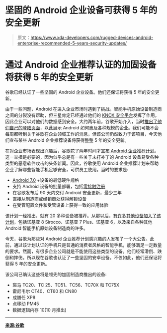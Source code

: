 # 坚固的 Android 企业设备可获得 5 年的安全更新

> 原文：<https://www.xda-developers.com/rugged-devices-android-enterprise-recommended-5-years-security-updates/>

# 通过 Android 企业推荐认证的加固设备将获得 5 年的安全更新

谷歌已经认证了一些坚固的 Android 企业设备。他们还保证将获得 5 年的安全更新。

由于一些问题，Android 在进入企业市场时遇到了挑战。智能手机原始设备制造商之间的分裂没有帮助，但三星肯定已经通过他们的 [KNOX 安全平台](https://www.xda-developers.com/samsung-hypervisor-bypassing-hacking-samsung-knox/)发挥了作用，因此企业可以对他们的数据感到安全。大约两年前，谷歌开始介入，当时[推出了他们自己的登陆页面](https://www.xda-developers.com/google-launches-website-for-androids-enterprise-presence/)，以此展示 Android 如何惠及各种规模的企业。我们可能不会每周都听到关于谷歌在企业领域工作的消息，但该公司仍然致力于该项目，今天他们宣布某些 Android 企业推荐设备将获得整整 5 年的安全更新。

在对企业市场表现出兴趣后，谷歌花了两年时间才[宣布 Android 企业推荐计划](https://www.xda-developers.com/google-introduce-android-enterprise-recommended-program/)。这一举措是必要的，因为似乎总是有一些关于未打补丁的 Android 设备易受各种类型的恶意软件攻击的头条新闻。因此，谷歌使用 Android 企业推荐计划来帮助企业了解哪些智能手机足够安全，可供员工使用。当时的要求是:

*   [Android 7.0](https://www.xda-developers.com/tag/android-nougat/) +设备的最低硬件规格
*   支持 Android 设备的批量部署，包括[零接触注册](https://www.android.com/enterprise/management/zero-touch/)
*   在谷歌发布后 90 天内交付 Android 安全更新，最少三年
*   直接从制造商或经销商处获得解锁设备
*   在受管配置文件和受管设备上获得一致的应用体验

该计划一经推出，就有 20 多种设备被推荐。从那以后，[有许多其他设备加入了该计划](https://www.xda-developers.com/nokia-8-scirocco-nokia-7-plus-nokia-6-android-enterprise/)，包括诺基亚 8 Sirocco、诺基亚 7 Plus、诺基亚 6，以及来自各种其他 Android 智能手机原始设备制造商的许多。

今天，谷歌为那些对 Android 企业推荐计划感兴趣的人发布了一个大公告。此前，通过该计划认证的手机只是普通的消费者风格的智能手机，能够满足一定数量的要求。然而，有很多企业公司就是不能使用这些类型的设备。他们经常滑倒、跌倒和摔伤。所以现在谷歌也认证了一些坚固的安卓设备。不仅如此，他们还保证将获得 5 年的安全更新。

该公司已确认这些将是领先的加固制造商推出的设备:

*   斑马 TC20、TC 25、TC51、TC56、TC70X 和 TC75X
*   霍尼韦尔 CT40、CT60 和 CN80
*   成膳任 XP8
*   点移动 PM45
*   数据逻辑内存 10(10 月推出)

* * *

[**来源:谷歌**](https://www.blog.google/products/android-enterprise/android-enterprise-recommended-rugged-devices/)